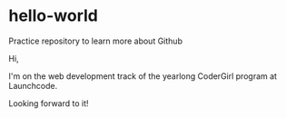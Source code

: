 # hello-world
Practice repository to learn more about Github

Hi, 

I'm on the web development track of the yearlong CoderGirl program at Launchcode. 

Looking forward to it!

